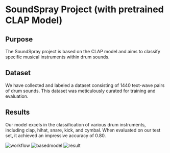 # SoundSpray Project (with pretrained CLAP Model)

## Purpose
The SoundSpray project is based on the CLAP model and aims to classify specific musical instruments within drum sounds.

## Dataset
We have collected and labeled a dataset consisting of 1440 text-wave pairs of drum sounds. This dataset was meticulously curated for training and evaluation.

## Results
Our model excels in the classification of various drum instruments, including clap, hihat, snare, kick, and cymbal. When evaluated on our test set, it achieved an impressive accuracy of 0.80.

![workflow](https://github.com/springwater00/Aiffel/blob/main/Aiffelthon/data/workflow.PNG)
![basedmodel](https://github.com/springwater00/Aiffel/blob/main/Aiffelthon/data/basemodel.PNG)
![result](https://github.com/springwater00/Aiffel/blob/main/Aiffelthon/data/Result.PNG)
